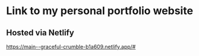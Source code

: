 # Link to my personal portfolio website
## Hosted via Netlify

https://main--graceful-crumble-b1a609.netlify.app/#
